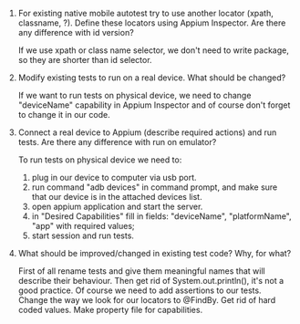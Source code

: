 1.	For existing native mobile autotest try to use another locator (xpath, classname, ?).
    Define these locators using Appium Inspector.
    Are there any difference with id version?

    If we use xpath or class name selector, we don't need to write package, so they are shorter than id selector.

2.	Modify existing tests to run on a real device.
    What should be changed?

    If we want to run tests on physical device, we need to change "deviceName" capability in Appium Inspector and
    of course don't forget to change it in our code.

3.	Connect a real device to Appium (describe required actions) and run tests.
    Are there any difference with run on emulator?

    To run tests on physical device we need to:
    1. plug in our device to computer via usb port.
    2. run command "adb devices" in command prompt, and make sure that our device is in the attached devices list.
    3. open appium application and start the server.
    4. in "Desired Capabilities" fill in fields: "deviceName", "platformName", "app" with required values;
    5. start session and run tests.

4.  What should be improved/changed in existing test code? Why, for what?

    First of all rename tests and give them meaningful names that will describe their behaviour.
    Then get rid of System.out.println(), it's not a good practice.
    Of course we need to add assertions to our tests.
    Change the way we look for our locators to @FindBy.
    Get rid of hard coded values. Make property file for capabilities.
